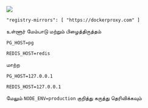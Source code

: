 ![](https://pub-b8db533c86124200a9d799bf3ba88099.r2.dev/2023/03/wbhiRD1.webp)

```
"registry-mirrors": [ "https://dockerproxy.com" ]
```

உள்ளூர் மேம்பாடு மற்றும் பிழைத்திருத்தம்

```
PG_HOST=pg

REDIS_HOST=redis
```

மாற்ற

```
PG_HOST=127.0.0.1

REDIS_HOST=127.0.0.1

```

மேலும் `NODE_ENV=production` குறித்து கருத்து தெரிவிக்கவும்